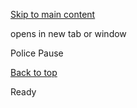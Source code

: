[Skip to main content](https://www.pittsburghpa.gov/Resident-Services/A-Z-Frequently-Visited/Police-Pause#main-content)

opens in new tab or window

Police Pause

[Back to top](https://www.pittsburghpa.gov/Resident-Services/A-Z-Frequently-Visited/Police-Pause#body-top)

Ready
